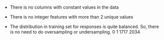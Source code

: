 - There is no columns with constant values in the data

- There is no integer features with more than 2 unique values

- The distribution in training set for responses is quite balanced. So, there is no need to do oversampling or undersampling.
   0    1 
1717 2034 

